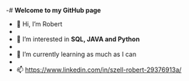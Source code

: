 -# **Welcome to my GitHub page**

- 👋 Hi, I’m Robert
- 
- 👀 I’m interested in **SQL, JAVA and Python**
- 
- 🌱 I’m currently learning as much as I can
- 
- 📫 https://www.linkedin.com/in/szell-robert-29376913a/
<!---
SeZzel/SeZzel is a ✨ special ✨ repository because its `README.md` (this file) appears on your GitHub profile.
You can click the Preview link to take a look at your changes.
--->
